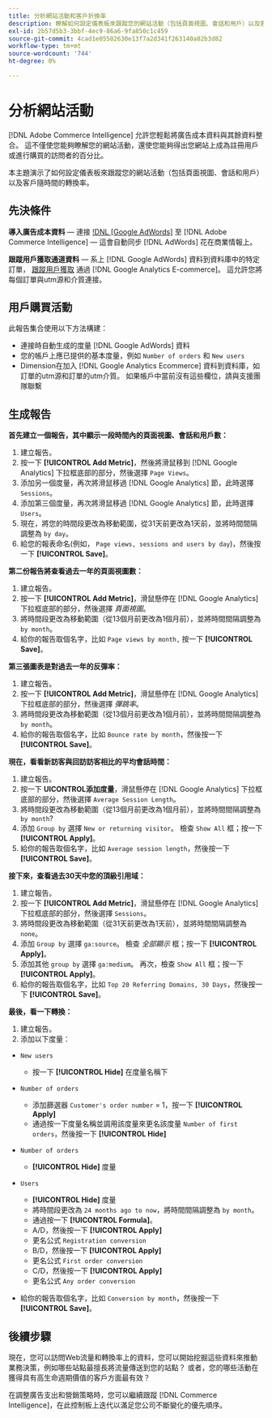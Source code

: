 ```yaml
---
title: 分析網站活動和客戶折換率
description: 瞭解如何設定儀表板來跟蹤您的網站活動（包括頁面視圖、會話和用戶）以及客戶隨時間的轉換率。
exl-id: 2b57d5b3-3bbf-4ec9-86a6-9fa850c1c459
source-git-commit: 4cad1e05502630e13f7a2d341f263140a02b3d82
workflow-type: tm+mt
source-wordcount: '744'
ht-degree: 0%

---
```


# 分析網站活動

[!DNL Adobe Commerce Intelligence] 允許您輕鬆將廣告成本資料與其餘資料整合。 這不僅使您能夠瞭解您的網站活動，還使您能夠得出您網站上成為註冊用戶或進行購買的訪問者的百分比。

本主題演示了如何設定儀表板來跟蹤您的網站活動（包括頁面視圖、會話和用戶）以及客戶隨時間的轉換率。

## 先決條件

**導入廣告成本資料**  — 連接 [!DNL [Google AdWords]](../importing-data/integrations/google-adwords.md) 至 [!DNL Adobe Commerce Intelligence]  — 這會自動同步 [!DNL AdWords] 花在商業情報上。

**跟蹤用戶獲取通道資料**  — 系上 [!DNL Google AdWords] 資料到資料庫中的特定訂單， [跟蹤用戶獲取](../analysis/google-track-user-acq.md) 通過 [!DNL Google Analytics E-commerce]。 這允許您將每個訂單與utm源和介質連接。

## 用戶購買活動

此報告集合使用以下方法構建：

* 連接時自動生成的度量 [!DNL Google AdWords] 資料
* 您的帳戶上應已提供的基本度量，例如 `Number of orders` 和 `New users`
* Dimension在加入 [!DNL Google Analytics Ecommerce] 資料到資料庫，如訂單的utm源和訂單的utm介質。 如果帳戶中當前沒有這些欄位，請與支援團隊聯繫

## 生成報告

**首先建立一個報告，其中顯示一段時間內的頁面視圖、會話和用戶數：**

1. 建立報告。
1. 按一下 **[!UICONTROL Add Metric]**，然後將滑鼠移到 [!DNL Google Analytics] 下拉框底部的部分，然後選擇 `Page Views`。
1. 添加另一個度量，再次將滑鼠移過 [!DNL Google Analytics] 節，此時選擇 `Sessions`。
1. 添加第三個度量，再次將滑鼠移過 [!DNL Google Analytics] 節，此時選擇 `Users`。
1. 現在，將您的時間段更改為移動範圍，從31天前更改為1天前，並將時間間隔調整為 `by day`。
1. 給您的報表命名(例如， `Page views, sessions and users by day`)，然後按一下 **[!UICONTROL Save]**。

**第二份報告將查看過去一年的頁面視圖數：**

1. 建立報告。
1. 按一下 **[!UICONTROL Add Metric]**，滑鼠懸停在 [!DNL Google Analytics] 下拉框底部的部分，然後選擇 _頁面視圖_。
1. 將時間段更改為移動範圍（從13個月前更改為1個月前），並將時間間隔調整為 `by month`。
1. 給你的報告取個名字，比如 `Page views by month,` 按一下 **[!UICONTROL Save]**。

**第三張圖表是對過去一年的反彈率：**

1. 建立報告。
1. 按一下 **[!UICONTROL Add Metric]**，滑鼠懸停在 [!DNL Google Analytics] 下拉框底部的部分，然後選擇 _彈跳率_。
1. 將時間段更改為移動範圍（從13個月前更改為1個月前），並將時間間隔調整為 `by month`。
1. 給你的報告取個名字，比如 `Bounce rate by month`，然後按一下 **[!UICONTROL Save]**。

**現在，看看新訪客與回訪訪客相比的平均會話時間：**

1. 建立報告。
1. 按一下 **UICONTROL添加度量**，滑鼠懸停在 [!DNL Google Analytics] 下拉框底部的部分，然後選擇 `Average Session Length`。
1. 將時間段更改為移動範圍（從13個月前更改為1個月前），並將時間間隔調整為 `by month`?
1. 添加 `Group by` 選擇 `New or returning visitor`。  檢查 `Show All` 框；按一下 **[!UICONTROL Apply]**。
1. 給你的報告取個名字，比如 `Average session length`，然後按一下 **[!UICONTROL Save]**。

**接下來，查看過去30天中您的頂級引用域：**

1. 建立報告。
1. 按一下 **[!UICONTROL Add Metric]**，滑鼠懸停在 [!DNL Google Analytics] 下拉框底部的部分，然後選擇 `Sessions`。
1. 將時間段更改為移動範圍（從31天前更改為1天前），並將時間間隔調整為 `none`。
1. 添加 `Group by` 選擇 `ga:source`。  檢查 _全部顯示_ 框；按一下 **[!UICONTROL Apply]**。
1. 添加其他 `group by` 選擇 `ga:medium`。 再次，檢查 `Show All` 框；按一下 **[!UICONTROL Apply]**。
1. 給你的報告取個名字，比如 `Top 20 Referring Domains, 30 Days`，然後按一下 **[!UICONTROL Save]**。

**最後，看一下轉換：**

1. 建立報告。
1. 添加以下度量：

* `New users`
   * 按一下 **[!UICONTROL Hide]** 在度量名稱下

* `Number of orders`
   * 添加篩選器 `Customer's order number` = 1，按一下 **[!UICONTROL Apply]**
   * 通過按一下度量名稱並調用該度量來更名該度量 `Number of first orders`，然後按一下 **[!UICONTROL Hide]**

* `Number of orders`
   * **[!UICONTROL Hide]** 度量

* `Users`
   * **[!UICONTROL Hide]** 度量
   * 將時間段更改為 `24 months ago to now`，將時間間隔調整為 `by month`。
   * 通過按一下 **[!UICONTROL Formula]**。
   * A/D，然後按一下 **[!UICONTROL Apply]**
   * 更名公式 `Registration conversion`
   * B/D，然後按一下 **[!UICONTROL Apply]**
   * 更名公式 `First order conversion`
   * C/D，然後按一下 **[!UICONTROL Apply]**
   * 更名公式 `Any order conversion`

* 給你的報告取個名字，比如 `Conversion by month`，然後按一下 **[!UICONTROL Save]**。

## 後續步驟

現在，您可以訪問Web流量和轉換率上的資料，您可以開始挖掘這些資料來推動業務決策，例如哪些站點最擅長將流量傳送到您的站點？ 或者，您的哪些活動在獲得具有高生命週期價值的客戶方面最有效？

在調整廣告支出和營銷策略時，您可以繼續跟蹤 [!DNL Commerce Intelligence]，在此控制板上迭代以滿足您公司不斷變化的優先順序。
